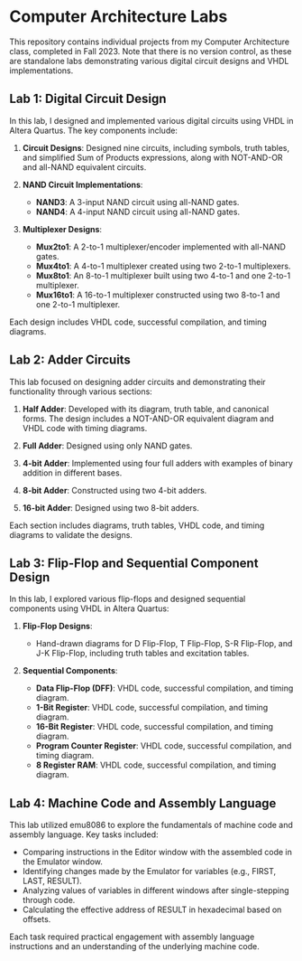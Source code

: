 # Computer Architecture Labs

This repository contains individual projects from my Computer Architecture class, completed in Fall 2023. Note that there is no version control, as these are standalone labs demonstrating various digital circuit designs and VHDL implementations.

## Lab 1: Digital Circuit Design

In this lab, I designed and implemented various digital circuits using VHDL in Altera Quartus. The key components include:

1. **Circuit Designs**: Designed nine circuits, including symbols, truth tables, and simplified Sum of Products expressions, along with NOT-AND-OR and all-NAND equivalent circuits.
   
2. **NAND Circuit Implementations**:
   - **NAND3**: A 3-input NAND circuit using all-NAND gates.
   - **NAND4**: A 4-input NAND circuit using all-NAND gates.
   
3. **Multiplexer Designs**:
   - **Mux2to1**: A 2-to-1 multiplexer/encoder implemented with all-NAND gates.
   - **Mux4to1**: A 4-to-1 multiplexer created using two 2-to-1 multiplexers.
   - **Mux8to1**: An 8-to-1 multiplexer built using two 4-to-1 and one 2-to-1 multiplexer.
   - **Mux16to1**: A 16-to-1 multiplexer constructed using two 8-to-1 and one 2-to-1 multiplexer.

Each design includes VHDL code, successful compilation, and timing diagrams.

## Lab 2: Adder Circuits

This lab focused on designing adder circuits and demonstrating their functionality through various sections:

1. **Half Adder**: Developed with its diagram, truth table, and canonical forms. The design includes a NOT-AND-OR equivalent diagram and VHDL code with timing diagrams.

2. **Full Adder**: Designed using only NAND gates.

3. **4-bit Adder**: Implemented using four full adders with examples of binary addition in different bases.

4. **8-bit Adder**: Constructed using two 4-bit adders.

5. **16-bit Adder**: Designed using two 8-bit adders.

Each section includes diagrams, truth tables, VHDL code, and timing diagrams to validate the designs.

## Lab 3: Flip-Flop and Sequential Component Design

In this lab, I explored various flip-flops and designed sequential components using VHDL in Altera Quartus:

1. **Flip-Flop Designs**:
   - Hand-drawn diagrams for D Flip-Flop, T Flip-Flop, S-R Flip-Flop, and J-K Flip-Flop, including truth tables and excitation tables.
   
2. **Sequential Components**:
   - **Data Flip-Flop (DFF)**: VHDL code, successful compilation, and timing diagram.
   - **1-Bit Register**: VHDL code, successful compilation, and timing diagram.
   - **16-Bit Register**: VHDL code, successful compilation, and timing diagram.
   - **Program Counter Register**: VHDL code, successful compilation, and timing diagram.
   - **8 Register RAM**: VHDL code, successful compilation, and timing diagram.

## Lab 4: Machine Code and Assembly Language

This lab utilized emu8086 to explore the fundamentals of machine code and assembly language. Key tasks included:

- Comparing instructions in the Editor window with the assembled code in the Emulator window.
- Identifying changes made by the Emulator for variables (e.g., FIRST, LAST, RESULT).
- Analyzing values of variables in different windows after single-stepping through code.
- Calculating the effective address of RESULT in hexadecimal based on offsets.

Each task required practical engagement with assembly language instructions and an understanding of the underlying machine code.
